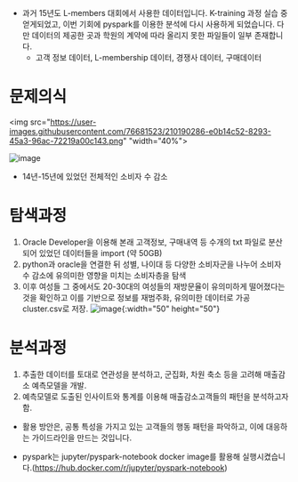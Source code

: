 - 과거 15년도 L-members 대회에서 사용한 데이터입니다. K-training 과정 실습 중 얻게되었고, 이번 기회에 pyspark를 이용한 분석에 다시 사용하게 되었습니다. 다만 데이터의 제공한 곳과 학원의 계약에 따라 올리지 못한 파일들이 일부 존재합니다. 
  - 고객 정보 데이터, L-membership 데이터, 경쟁사 데이터, 구매데이터

# 문제의식
<img src="https://user-images.githubusercontent.com/76681523/210190286-e0b14c52-8293-45a3-96ac-72219a00c143.png" "width="40%">
                                                                                                                             
                                                                                                                             
![image](https://user-images.githubusercontent.com/76681523/210190286-e0b14c52-8293-45a3-96ac-72219a00c143.png)
- 14년-15년에 있었던 전체적인 소비자 수 감소

# 탐색과정
1. Oracle Developer을 이용해 본래 고객정보, 구매내역 등 수개의 txt 파일로 분산되어 있었던 데이터들을 import (약 50GB)
2. python과 oracle을 연결한 뒤 성별, 나이대 등 다양한 소비자군을 나누어 소비자 수 감소에 유의미한 영향을 미치는 소비자층을 탐색
3. 이후 여성들 그 중에서도 20-30대의 여성들의 재방문율이 유의미하게 떨어졌다는 것을 확인하고 이를 기반으로 정보를 재범주화, 유의미한 데이터로 가공 cluster.csv로 저장.
![image](https://user-images.githubusercontent.com/76681523/210190595-d7d7fd30-6795-43f7-980e-28d1331f3a31.png){:width="50" height="50"}

# 분석과정
1. 추출한 데이터를 토대로 연관성을 분석하고, 군집화, 차원 축소 등을 고려해 매출감소 예측모델을 개발.
2. 예측모델로 도출된 인사이트와 통계를 이용해 매출감소고객들의 패턴을 분석하고자 함.

- 활용 방안은, 공통 특성을 가지고 있는 고객들의 행동 패턴을 파악하고, 이에 대응하는 가이드라인을 만드는 것입니다. 



- pyspark는 jupyter/pyspark-notebook docker image를 활용해 실행시켰습니다.(https://hub.docker.com/r/jupyter/pyspark-notebook)
